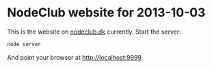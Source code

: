 # NodeClub website for 2013-10-03

This is the website on [nodeclub.dk](http://nodeclub.dk/) currently. Start the server:

```bash
node server
```

And point your browser at <http://localhost:9999>.
